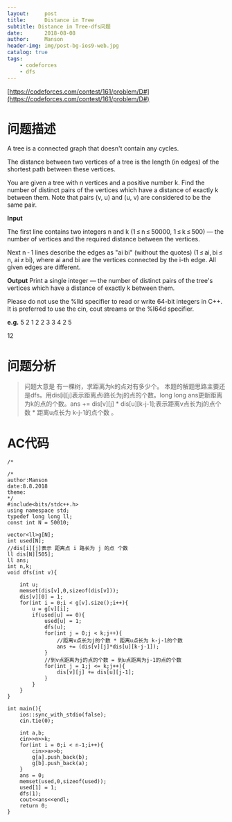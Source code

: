 ```yaml
---
layout:     post
title:      Distance in Tree
subtitle: Distance in Tree-dfs问题
date:       2018-08-08
author:     Manson
header-img: img/post-bg-ios9-web.jpg
catalog: true
tags:
    - codeforces
    - dfs
---
```

[https://codeforces.com/contest/161/problem/D#](https://codeforces.com/contest/161/problem/D#)

# 问题描述

A tree is a connected graph that doesn't contain any cycles.

The distance between two vertices of a tree is the length (in edges) of the shortest path between these vertices.

You are given a tree with n vertices and a positive number k. Find the number of distinct pairs of the vertices which have a distance of exactly k between them. Note that pairs (v, u) and (u, v) are considered to be the same pair.

**Input**

The first line contains two integers n and k (1 ≤ n ≤ 50000, 1 ≤ k ≤ 500) — the number of vertices and the required distance between the vertices.

Next n - 1 lines describe the edges as "ai bi" (without the quotes) (1 ≤ ai, bi ≤ n, ai ≠ bi), where ai and bi are the vertices connected by the i-th edge. All given edges are different.

**Output**
Print a single integer — the number of distinct pairs of the tree's vertices which have a distance of exactly k between them.

Please do not use the %lld specifier to read or write 64-bit integers in С++. It is preferred to use the cin, cout streams or the %I64d specifier.

**e.g.**
5 2
1 2
2 3
3 4
2 5

12

# 问题分析
>问题大意是 有一棵树，求距离为k的点对有多少个。
>本题的解题思路主要还是dfs。用dis[i][j]表示距离点i路长为j的点的个数。long long ans更新距离为k的点的个数。ans += dis[v][j] * dis[u][k-j-1];表示距离v点长为j的点个数 * 距离u点长为 k-j-1的点个数 。

 
# AC代码


```
/*

/*
author:Manson
date:8.8.2018
theme:
*/
#include<bits/stdc++.h>
using namespace std;
typedef long long ll;
const int N = 50010;

vector<ll>g[N];
int used[N];
//dis[i][j]表示 距离点 i 路长为 j 的点 个数 
ll dis[N][505];
ll ans;
int n,k;
void dfs(int v){
	
	int u;
	memset(dis[v],0,sizeof(dis[v]));
	dis[v][0] = 1;
	for(int i = 0;i < g[v].size();i++){
		u = g[v][i];
		if(used[u] == 0){
			used[u] = 1;
			dfs(u);
			for(int j = 0;j < k;j++){
				//距离v点长为j的个数 * 距离u点长为 k-j-1的个数 
				ans += (dis[v][j]*dis[u][k-j-1]);
			}
			//到v点距离为j的点的个数 = 到u点距离为j-1的点的个数 
			for(int j = 1;j <= k;j++){
				dis[v][j] += dis[u][j-1];
			}
		}
	}
}

int main(){
	ios::sync_with_stdio(false);
	cin.tie(0);
	
	int a,b;
	cin>>n>>k;
	for(int i = 0;i < n-1;i++){
		cin>>a>>b;
		g[a].push_back(b);
		g[b].push_back(a);
	}
	ans = 0;
	memset(used,0,sizeof(used));
	used[1] = 1;
	dfs(1);
	cout<<ans<<endl;
	return 0;
}


```
